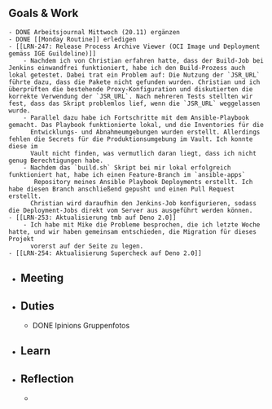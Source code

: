 ## Goals & Work
	- DONE Arbeitsjournal Mittwoch (20.11) ergänzen
	- DONE [[Monday Routine]] erledigen
	- [[LRN-247: Release Process Archive Viewer (OCI Image und Deployment gemäss IGE Guildeline)]]
		- Nachdem ich von Christian erfahren hatte, dass der Build-Job bei Jenkins einwandfrei funktioniert, habe ich den Build-Prozess auch lokal getestet. Dabei trat ein Problem auf: Die Nutzung der `JSR_URL` führte dazu, dass die Pakete nicht gefunden wurden. Christian und ich überprüften die bestehende Proxy-Konfiguration und diskutierten die korrekte Verwendung der `JSR_URL`. Nach mehreren Tests stellten wir fest, dass das Skript problemlos lief, wenn die `JSR_URL` weggelassen wurde.
		- Parallel dazu habe ich Fortschritte mit dem Ansible-Playbook gemacht. Das Playbook funktionierte lokal, und die Inventories für die 
		  Entwicklungs- und Abnahmeumgebungen wurden erstellt. Allerdings fehlen die Secrets für die Produktionsumgebung im Vault. Ich konnte diese im 
		  Vault nicht finden, was vermutlich daran liegt, dass ich nicht genug Berechtigungen habe.
		- Nachdem das `build.sh` Skript bei mir lokal erfolgreich funktioniert hat, habe ich einen Feature-Branch im `ansible-apps`
		   Repository meines Ansible Playbook Deployments erstellt. Ich habe diesen Branch anschließend gepusht und einen Pull Request erstellt. 
		  Christian wird daraufhin den Jenkins-Job konfigurieren, sodass die Deployment-Jobs direkt vom Server aus ausgeführt werden können.
	- [[LRN-253: Aktualisierung tmb auf Deno 2.0]]
		- Ich habe mit Mike die Probleme besprochen, die ich letzte Woche hatte, und wir haben gemeinsam entschieden, die Migration für dieses Projekt 
		  vorerst auf der Seite zu legen.
	- [[LRN-254: Aktualisierung Supercheck auf Deno 2.0]]
- ## Meeting
- ## Duties
	- DONE Ipinions Gruppenfotos
- ## Learn
- ## Reflection
	-
